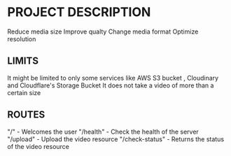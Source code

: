 # PROJECT DESCRIPTION
Reduce media size
Improve qualty
Change media format 
Optimize resolution

## LIMITS
It might be limited to only some services like AWS S3 bucket , Cloudinary and Cloudflare's Storage Bucket
It does not take a video of more than a certain size 

## ROUTES
"/" - Welcomes the user 
"/health" - Check the health of the server
"/upload" - Upload the video resource
"/check-status" - Returns the status of the video resource

